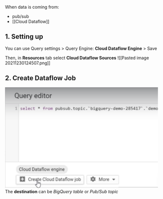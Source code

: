 When data is coming from:
- pub/sub
- [[Cloud Dataflow]]

## 1. Setting up
You can use Query settings \> Query Engine: **Cloud Dataflow Engine** \> Save

Then, in **Resources** tab select **Cloud Dataflow Sources**
![[Pasted image 20211230124507.png]]

## 2. Create Dataflow Job
!["alt"](../../images/dataflow-job.png)
The **destination** can be *BigQuery table* or *Pub/Sub topic*